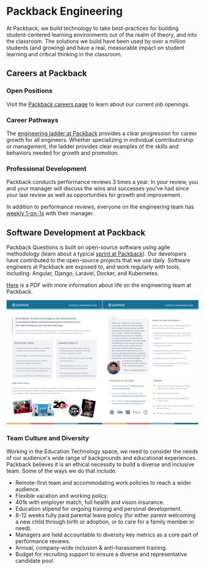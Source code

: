 # Packback Engineering

At Packback, we build technology to take best-practices for building student-centered learning environments out of the realm of theory, and into the classroom. The solutions we build have been used by over a million students (and growing) and have a real, measurable impact on student learning and critical thinking in the classroom.

## Careers at Packback

### Open Positions

Visit the [Packback careers page](https://www.packback.co/company/careers/) to learn about our current job openings.

### Career Pathways

The [engineering ladder at Packback](careers/readme.md) provides a clear progression for career growth for all engineers. Whether specializing in individual contributorship or management, the ladder provides clear examples of the skills and behaviors needed for growth and promotion.

### Professional Development

Packback conducts performance reviews 3 times a year. In your review, you and your manager will discuss the wins and successes you've had since your last review as well as opportunities for growth and improvement.

In addition to performance reviews, everyone on the engineering team has [weekly 1-on-1s](1-on-1s.md) with their manager.

## Software Development at Packback

Packback Questions is built on open-source software using agile methodology (learn about a typical [sprint at Packback](the-sprint.md)). Our developers have contributed to the open-source projects that we use daily. Software engineers at Packback are exposed to, and work regularly with tools, including: Angular, Django, Laravel, Docker, and Kubernetes.

[Here](files/engineering-at-packback.pdf) is a PDF with more information about life on the engineering team at Packback.

<!-- To generate the png from the pdf, issue the following commands on a system with
imagemagick installed:

    convert -density 300 engineering-at-packback.pdf -flatten -resize 25% a.png
    montage a-0.png a-1.png -tile 2x1 -geometry +1+0 engineering-at-packback.png
-->
[![A screenshot linking to a two-page PDF containing key facts about engineering at Packback](files/engineering-at-packback.png)](files/engineering-at-packback.pdf)

### Team Culture and Diversity

Working in the Education Technology space, we need to consider the needs of our audience's wide range of backgrounds and educational experiences. Packback believes it is an ethical necessity to build a diverse and inclusive team. Some of the ways we do that include:

* Remote-first team and accommodating work policies to reach a wider audience.
* Flexible vacation and working policy.
* 401k with employer match, full health and vision insurance.
* Education stipend for ongoing training and personal development.
* 8-12 weeks fully paid parental leave policy (for either parent welcoming a new child through birth or adoption, or to care for a family member in need).
* Managers are held accountable to diversity key metrics as a core part of performance reviews.
* Annual, company-wide inclusion & anti-harassment training.
* Budget for recruiting support to ensure a diverse and representative candidate pool.
